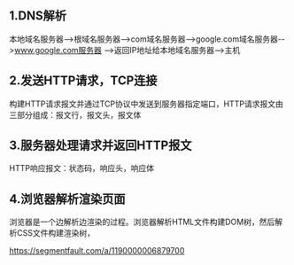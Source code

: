 ## 1.DNS解析

本地域名服务器-->根域名服务器-->com域名服务器-->google.com域名服务器-->www.google.com服务器 -->返回IP地址给本地域名服务器-->主机

## 2.发送HTTP请求，TCP连接

构建HTTP请求报文并通过TCP协议中发送到服务器指定端口，HTTP请求报文由三部分组成：报文行，报文头，报文体

## 3.服务器处理请求并返回HTTP报文 

HTTP响应报文：状态码，响应头，响应体

## 4.浏览器解析渲染页面 

浏览器是一个边解析边渲染的过程。浏览器解析HTML文件构建DOM树，然后解析CSS文件构建渲染树，

https://segmentfault.com/a/1190000006879700